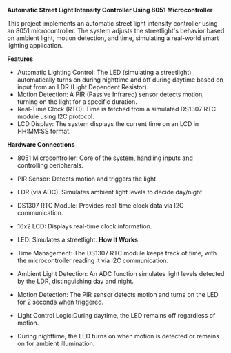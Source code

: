 **Automatic Street Light Intensity Controller Using 8051 Microcontroller**

This project implements an automatic street light intensity controller using an 8051 microcontroller. The system adjusts the streetlight's behavior based on ambient light, motion detection, and time, simulating a real-world smart lighting application.

**Features**

- Automatic Lighting Control: The LED (simulating a streetlight) automatically turns on during nighttime and off during daytime based on input from an LDR (Light Dependent Resistor).
- Motion Detection: A PIR (Passive Infrared) sensor detects motion, turning on the light for a specific duration.
- Real-Time Clock (RTC): Time is fetched from a simulated DS1307 RTC module using I2C protocol.
- LCD Display: The system displays the current time on an LCD in HH:MM:SS format.
  
**Hardware Connections**

- 8051 Microcontroller: Core of the system, handling inputs and controlling peripherals.
- PIR Sensor: Detects motion and triggers the light.
- LDR (via ADC): Simulates ambient light levels to decide day/night.
- DS1307 RTC Module: Provides real-time clock data via I2C communication.
- 16x2 LCD: Displays real-time clock information.
- LED: Simulates a streetlight.
**How It Works**

- Time Management: The DS1307 RTC module keeps track of time, with the microcontroller reading it via I2C communication.
- Ambient Light Detection: An ADC function simulates light levels detected by the LDR, distinguishing day and night.
- Motion Detection: The PIR sensor detects motion and turns on the LED for 2 seconds when triggered.
- Light Control Logic:During daytime, the LED remains off regardless of motion.
- During nighttime, the LED turns on when motion is detected or remains on for ambient illumination.
